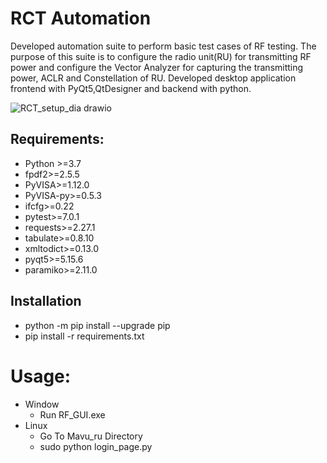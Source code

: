 # RCT Automation
Developed automation suite to perform basic test cases of RF testing. The purpose of this suite is to configure the radio unit(RU) for transmitting RF power and configure the Vector Analyzer for capturing the transmitting power, ACLR and Constellation of RU. Developed desktop application frontend with PyQt5,QtDesigner and backend with python.


![RCT_setup_dia drawio](https://user-images.githubusercontent.com/96615773/209643547-3c78ccb1-2b50-4301-8be7-5b8779b458a8.png)

## Requirements:
- Python >=3.7
- fpdf2>=2.5.5
- PyVISA>=1.12.0
- PyVISA-py>=0.5.3
- ifcfg>=0.22
- pytest>=7.0.1
- requests>=2.27.1
- tabulate>=0.8.10
- xmltodict>=0.13.0
- pyqt5>=5.15.6
- paramiko>=2.11.0

## Installation
- python -m pip install --upgrade pip
- pip install -r requirements.txt

# Usage:
- Window
  - Run RF_GUI.exe
- Linux
  - Go To Mavu_ru Directory
  - sudo python login_page.py
